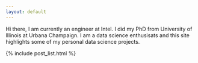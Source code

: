 ```yaml
---
layout: default
---
```



Hi there, I am currently an engineer at Intel. I did my PhD from University of Illinois at Urbana Champaign. I am a data science enthusisats and this site highlights some of my personal data science projects. 


{% include post_list.html %}
